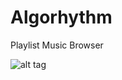 # Algorhythm
Playlist Music Browser

![alt tag](https://cloud.githubusercontent.com/assets/12938281/9046142/b14b4e48-39f6-11e5-91f9-1595318cba7d.png)
